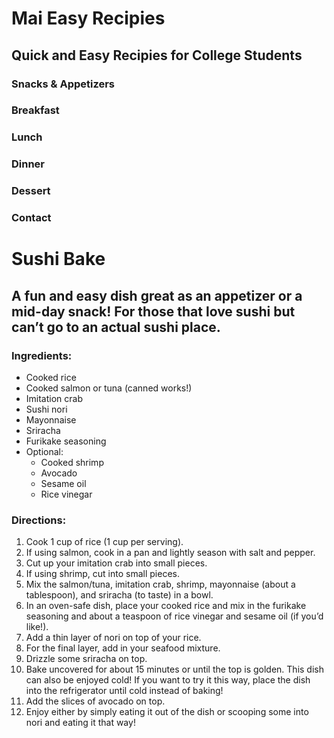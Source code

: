 # Mai Easy Recipies
## Quick and Easy Recipies for College Students

### Snacks & Appetizers
### Breakfast
### Lunch
### Dinner
### Dessert
### Contact

# Sushi Bake
## A fun and easy dish great as an appetizer or a mid-day snack! For those that love sushi but can’t go to an actual sushi place.

### Ingredients:
- Cooked rice
- Cooked salmon or tuna (canned works!)
- Imitation crab
- Sushi nori
- Mayonnaise
- Sriracha
- Furikake seasoning
- Optional:
  - Cooked shrimp
  - Avocado
  - Sesame oil
  - Rice vinegar

### Directions:
1. Cook 1 cup of rice (1 cup per serving).
2. If using salmon, cook in a pan and lightly season with salt and pepper.
3. Cut up your imitation crab into small pieces.
4. If using shrimp, cut into small pieces.
5. Mix the salmon/tuna, imitation crab, shrimp, mayonnaise (about a tablespoon), and sriracha (to taste) in a bowl.
6. In an oven-safe dish, place your cooked rice and mix in the furikake seasoning and about a teaspoon of rice vinegar and sesame oil (if you’d like!).
7. Add a thin layer of nori on top of your rice.
8. For the final layer, add in your seafood mixture.
9. Drizzle some sriracha on top.
10. Bake uncovered for about 15 minutes or until the top is golden. This dish can also be enjoyed cold! If you want to try it this way, place the dish into the refrigerator until cold instead of baking!
11. Add the slices of avocado on top.
12. Enjoy either by simply eating it out of the dish or scooping some into nori and eating it that way!
